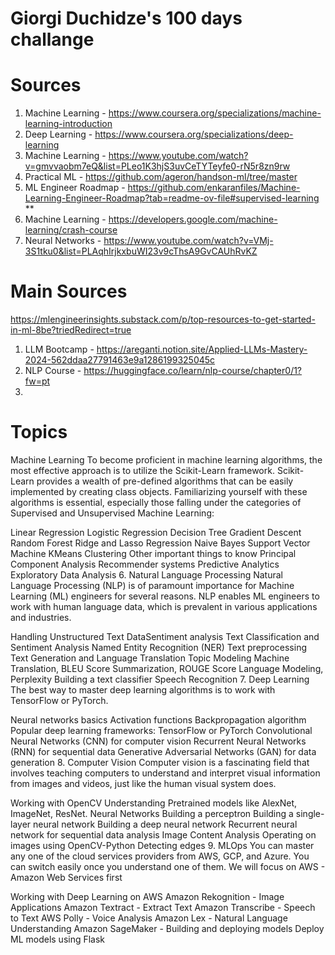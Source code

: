 # Giorgi Duchidze's 100 days challange

# Sources
1. Machine Learning - https://www.coursera.org/specializations/machine-learning-introduction
2. Deep Learning - https://www.coursera.org/specializations/deep-learning
3. Machine Learning - https://www.youtube.com/watch?v=gmvvaobm7eQ&list=PLeo1K3hjS3uvCeTYTeyfe0-rN5r8zn9rw
4. Practical ML - https://github.com/ageron/handson-ml/tree/master
5. ML Engineer Roadmap - https://github.com/enkaranfiles/Machine-Learning-Engineer-Roadmap?tab=readme-ov-file#supervised-learning **
6. Machine Learning - https://developers.google.com/machine-learning/crash-course
7. Neural Networks - https://www.youtube.com/watch?v=VMj-3S1tku0&list=PLAqhIrjkxbuWI23v9cThsA9GvCAUhRvKZ

# Main Sources
https://mlengineerinsights.substack.com/p/top-resources-to-get-started-in-ml-8be?triedRedirect=true

1. LLM Bootcamp - https://areganti.notion.site/Applied-LLMs-Mastery-2024-562ddaa27791463e9a1286199325045c
2. NLP Course - https://huggingface.co/learn/nlp-course/chapter0/1?fw=pt
3. 


# Topics

Machine Learning
To become proficient in machine learning algorithms, the most effective approach is to utilize the Scikit-Learn framework. Scikit-Learn provides a wealth of pre-defined algorithms that can be easily implemented by creating class objects. Familiarizing yourself with these algorithms is essential, especially those falling under the categories of Supervised and Unsupervised Machine Learning:

Linear Regression
Logistic Regression
Decision Tree
Gradient Descent
Random Forest
Ridge and Lasso Regression
Naive Bayes
Support Vector Machine
KMeans Clustering
Other important things to know
Principal Component Analysis
Recommender systems
Predictive Analytics
Exploratory Data Analysis
6. Natural Language Processing
Natural Language Processing (NLP) is of paramount importance for Machine Learning (ML) engineers for several reasons. NLP enables ML engineers to work with human language data, which is prevalent in various applications and industries.

Handling Unstructured Text DataSentiment analysis
Text Classification and Sentiment Analysis
Named Entity Recognition (NER)
Text preprocessing
Text Generation and Language Translation
Topic Modeling
Machine Translation, BLEU Score
Summarization, ROUGE Score
Language Modeling, Perplexity
Building a text classifier
Speech Recognition
7. Deep Learning
The best way to master deep learning algorithms is to work with TensorFlow or PyTorch.

Neural networks basics
Activation functions
Backpropagation algorithm
Popular deep learning frameworks: TensorFlow or PyTorch
Convolutional Neural Networks (CNN) for computer vision
Recurrent Neural Networks (RNN) for sequential data
Generative Adversarial Networks (GAN) for data generation
8. Computer Vision
Computer vision is a fascinating field that involves teaching computers to understand and interpret visual information from images and videos, just like the human visual system does.

Working with OpenCV
Understanding Pretrained models like AlexNet, ImageNet, ResNet.
Neural Networks
Building a perceptron
Building a single-layer neural network
Building a deep neural network
Recurrent neural network for sequential data analysis
Image Content Analysis
Operating on images using OpenCV-Python
Detecting edges
9. MLOps
You can master any one of the cloud services providers from AWS, GCP, and Azure. You can switch easily once you understand one of them. We will focus on AWS - Amazon Web Services first

Working with Deep Learning on AWS
Amazon Rekognition - Image Applications
Amazon Textract - Extract Text
Amazon Transcribe - Speech to Text
AWS Polly - Voice Analysis
Amazon Lex - Natural Language Understanding
Amazon SageMaker - Building and deploying models
Deploy ML models using Flask






